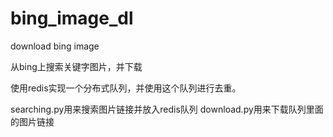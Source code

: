 # bing_image_dl
download bing image

从bing上搜索关键字图片，并下载

使用redis实现一个分布式队列，并使用这个队列进行去重。

searching.py用来搜索图片链接并放入redis队列
download.py用来下载队列里面的图片链接